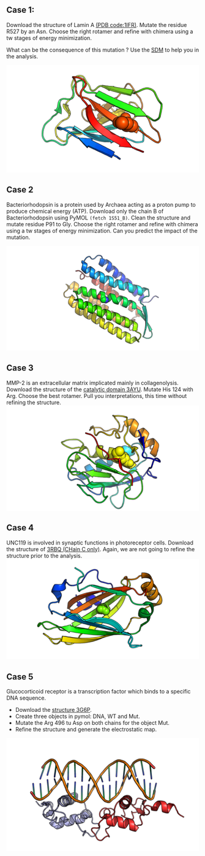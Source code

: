 ## Case 1: 
Download the structure of Lamin A [(PDB code:1IFR)](https://raw.githubusercontent.com/hothman/ASBMA_course/master/day3/cases/case1/1ifr_clean.pdb). Mutate the residue R527 by an Asn. Choose the right rotamer and refine with chimera using a tw stages of energy minimization. 

What can be the consequence of this mutation ? 
Use the [SDM](http://marid.bioc.cam.ac.uk/sdm2/) to help you in the analysis. 

![LamA](https://raw.githubusercontent.com/hothman/ASBMA_course/master/day3/figures/mut1.png)

## Case 2
Bacteriorhodopsin is a protein used by Archaea acting as a proton pump to produce chemical energy (ATP). 
Download only the chain B of Bacteriorhodopsin using PyMOL `(fetch 1S51_B)`.  Clean the structure and mutate residue P91 to Gly. Choose the right rotamer and refine with chimera using a tw stages of energy minimization. 
Can you predict the impact of the mutation. 

![Rhod](https://github.com/hothman/ASBMA_course/blob/master/day3/figures/rhod.png?raw=true)

## Case 3 
MMP-2 is an extracellular matrix implicated mainly in collagenolysis. Download the structure of the [catalytic domain 3AYU](https://raw.githubusercontent.com/hothman/ASBMA_course/master/day3/cases/case3/3ayu.pdb). Mutate His 124 with Arg. Choose the best rotamer. Pull you interpretations, this time without refining the structure.
![MMP2](https://github.com/hothman/ASBMA_course/blob/master/day3/figures/mmp2.png?raw=true)


## Case 4
UNC119 is involved in synaptic functions in photoreceptor cells. Download the structure of [3RBQ (CHain C only)](https://raw.githubusercontent.com/hothman/ASBMA_course/master/day3/cases/case4/3rbq.pdb). Again, we are not going to refine the structure prior to the analysis.
![UNC119](https://github.com/hothman/ASBMA_course/blob/master/day3/figures/unc119.png?raw=true)


## Case 5 
Glucocorticoid receptor is a transcription factor which binds to a specific
DNA sequence.
* Download the [structure 3G6P](https://raw.githubusercontent.com/hothman/ASBMA_course/master/day3/cases/case5/3g6p.pdb).
* Create three objects in pymol: DNA, WT and Mut.
* Mutate the Arg 496 tu Asp on both chains for the object Mut.
* Refine the structure and generate the electrostatic map.

![CPLX](https://github.com/hothman/ASBMA_course/blob/master/day3/figures/cplx.png?raw=true)
